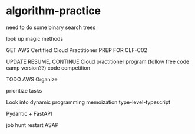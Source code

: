 # algorithm-practice
need to do some binary search trees

look up magic methods

GET
AWS Certified Cloud Practitioner 
PREP FOR CLF-C02

UPDATE RESUME, 
CONTINUE Cloud practitioner program (follow free code camp version??)
code competition

TODO
AWS
Organize

prioritize tasks

Look into
dynamic programming
memoization
type-level-typescript

Pydantic + FastAPI

job hunt restart ASAP
